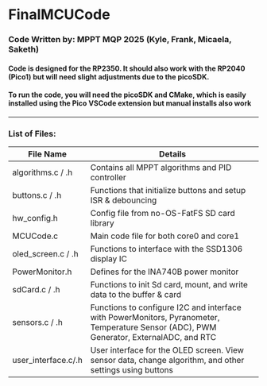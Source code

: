 # FinalMCUCode
### Code Written by: MPPT MQP 2025 (Kyle, Frank, Micaela, Saketh)

#### Code is designed for the RP2350. It should also work with the RP2040 (Pico1) but will need slight adjustments due to the picoSDK.
#### To run the code, you will need the picoSDK and CMake, which is easily installed using the Pico VSCode extension but manual installs also work

____
### List of Files:

| File Name | Details |
| ------------- | ------------- |
| algorithms.c / .h    | Contains all MPPT algorithms and PID controller  |
| buttons.c / .h       | Functions that initialize buttons and setup ISR & debouncing  |
| hw_config.h          | Config file from no-OS-FatFS SD card library |
| MCUCode.c            | Main code file for both core0 and core1 |
| oled_screen.c / .h   | Functions to interface with the SSD1306 display IC|
| PowerMonitor.h       | Defines for the INA740B power monitor |
| sdCard.c / .h        | Functions to init Sd card, mount, and write data to the buffer & card |
| sensors.c / .h       | Functions to configure I2C and interface with PowerMonitors, Pyranometer, Temperature Sensor (ADC), PWM Generator, ExternalADC, and RTC |
| user_interface.c/.h| User interface for the OLED screen. View sensor data, change algorithm, and other settings using buttons|
